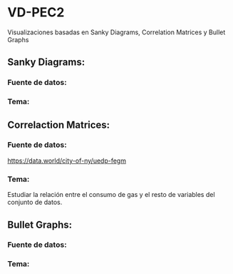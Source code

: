 # VD-PEC2
Visualizaciones basadas en Sanky Diagrams, Correlation Matrices y Bullet Graphs

## Sanky Diagrams: 
### Fuente de datos: 

### Tema: 


## Correlaction Matrices: 

### Fuente de datos: 
https://data.world/city-of-ny/uedp-fegm 
### Tema: 
Estudiar la relación entre el consumo de gas y el resto de variables del conjunto de datos. 

## Bullet Graphs:
### Fuente de datos: 

### Tema: 

